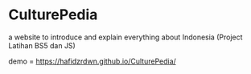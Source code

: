 # CulturePedia
a website to introduce and explain everything about Indonesia (Project Latihan BS5 dan JS)

demo = https://hafidzrdwn.github.io/CulturePedia/

